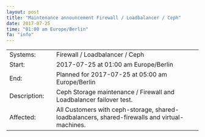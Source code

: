```yaml
---
layout: post
title: "Maintenance announcement Firewall / Loadbalancer / Ceph"
date: 2017-07-25
time: "01:00 am Europe/Berlin"
fa: "info"
---
```


|                   |   |                                                                      |
|-------------------|---|----------------------------------------------------------------------|
| Systems:          |   | Firewall / Loadbalancer / Ceph |
| Start:            |   | 2017-07-25 at 01:00 am Europe/Berlin              |
| End:              |   | Planned for 2017-07-25 at 05:00 am Europe/Berlin              |
| Description:      |   | Ceph Storage maintenance / Firewall and Loadbalancer failover test. |
| Affected:         |   | All Customers with ceph-storage, shared-loadbalancers, shared-firewalls and virtual-machines.|
